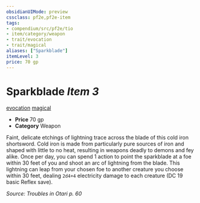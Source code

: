 ```yaml
---
obsidianUIMode: preview
cssclass: pf2e,pf2e-item
tags:
- compendium/src/pf2e/tio
- item/category/weapon
- trait/evocation
- trait/magical
aliases: ["Sparkblade"]
itemLevel: 3
price: 70 gp
---
```

# Sparkblade *Item 3*  
[evocation](../../../rules/traits/evocation.md)  [magical](../../../rules/traits/magical.md)  

- **Price** 70 gp
- **Category** Weapon

Faint, delicate etchings of lightning trace across the blade of this cold iron shortsword. Cold iron is made from particularly pure sources of iron and shaped with little to no heat, resulting in weapons deadly to demons and fey alike. Once per day, you can spend 1 action to point the sparkblade at a foe within 30 feet of you and shoot an arc of lightning from the blade. This lightning can leap from your chosen foe to another creature you choose within 30 feet, dealing `2d4+4` electricity damage to each creature (DC 19 basic Reflex save).

*Source: Troubles in Otari p. 60*